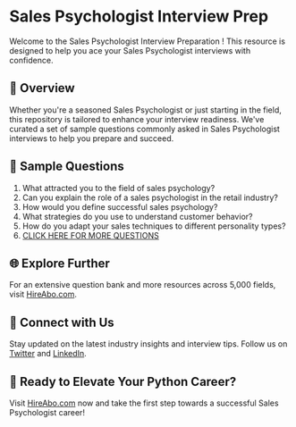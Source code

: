 # Sales Psychologist Interview Prep

Welcome to the Sales Psychologist Interview Preparation ! This resource is designed to help you ace your Sales Psychologist interviews with confidence.

## 🚀 Overview

Whether you're a seasoned Sales Psychologist or just starting in the field, this repository is tailored to enhance your interview readiness. We've curated a set of sample questions commonly asked in Sales Psychologist interviews to help you prepare and succeed.

## 📝 Sample Questions

1. What attracted you to the field of sales psychology?
2. Can you explain the role of a sales psychologist in the retail industry?
3. How would you define successful sales psychology?
4. What strategies do you use to understand customer behavior?
5. How do you adapt your sales techniques to different personality types?
6. [CLICK HERE FOR MORE QUESTIONS](https://hireabo.com/job/22_1_42/Sales%20Psychologist)

## 🌐 Explore Further

For an extensive question bank and more resources across 5,000 fields, visit [HireAbo.com](https://www.hireabo.com).

## 📱 Connect with Us

Stay updated on the latest industry insights and interview tips. Follow us on [Twitter](https://twitter.com/hireabo) and [LinkedIn](https://www.linkedin.com/in/hire-abo-3609972a8/).

## 🚀 Ready to Elevate Your Python Career?

Visit [HireAbo.com](https://www.hireabo.com) now and take the first step towards a successful Sales Psychologist career!